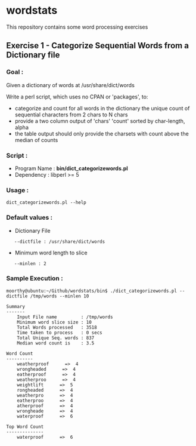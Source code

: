 # wordstats
This repository contains some word processing exercises

## Exercise 1 - Categorize Sequential Words from a Dictionary file

### Goal :
Given a dictionary of words at /usr/share/dict/words

Write a perl script, which uses no CPAN or 'packages', to:

- categorize and count for all words in the dictionary the unique count of sequential characters from 2 chars to N chars
- provide a two column output of 'chars' 'count' sorted by char-length, alpha
- the table output should only provide the charsets with count above the median of counts

### Script :
* Program Name : **bin/dict_categorizewords.pl**
* Dependency :   libperl >= 5

### Usage :
```
dict_categorizewords.pl --help
```

### Default values :
* Dictionary File
```
   --dictfile : /usr/share/dict/words
```
* Minimum word length to slice
```
   --minlen : 2
```

### Sample Execution :
```
moorthy@ubuntu:~/Github/wordstats/bin$ ./dict_categorizewords.pl --dictfile /tmp/words --minlen 10

Summary
-------
    Input File name         : /tmp/words
    Minimum word slice size : 10
    Total Words processed   : 3518
    Time taken to process   : 0 secs
    Total Unique Seq. words : 837
    Median word count is    : 3.5

Word Count
----------
    weatherproof      =>  4
    wrongheaded      =>  4
    eatherproof      =>  4
    weatherproo      =>  4
    weightlift      =>  5
    rongheaded      =>  4
    weatherpro      =>  4
    eatherproo      =>  4
    atherproof      =>  4
    wrongheade      =>  4
    waterproof      =>  6

Top Word Count
--------------
    waterproof      =>  6
```
